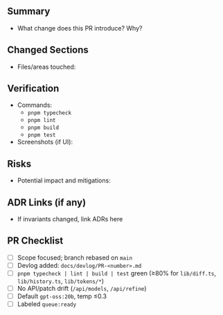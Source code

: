 ## Summary
- What change does this PR introduce? Why?

## Changed Sections
- Files/areas touched:

## Verification
- Commands:
  - `pnpm typecheck`
  - `pnpm lint`
  - `pnpm build`
  - `pnpm test`
- Screenshots (if UI):

## Risks
- Potential impact and mitigations:

## ADR Links (if any)
- If invariants changed, link ADRs here

## PR Checklist
- [ ] Scope focused; branch rebased on `main`
- [ ] Devlog added: `docs/devlog/PR-<number>.md`
- [ ] `pnpm typecheck | lint | build | test` green (≥80% for `lib/diff.ts`, `lib/history.ts`, `lib/tokens/*`)
- [ ] No API/patch drift (`/api/models`, `/api/refine`)
- [ ] Default `gpt-oss:20b`, temp ≤0.3
- [ ] Labeled `queue:ready`

